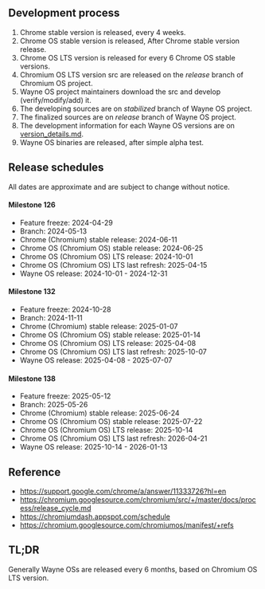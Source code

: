## Development process
1) Chrome stable version is released, every 4 weeks.
2) Chrome OS stable version is released, After Chrome stable version release.
3) Chrome OS LTS version is released for every 6 Chrome OS stable versions.
4) Chromium OS LTS version src are released on the *release* branch of Chromium OS project.
5) Wayne OS project maintainers download the src and develop (verify/modify/add) it.
6) The developing sources are on *stabilized* branch of Wayne OS project.
7) The finalized sources are on *release* branch of Wayne OS project.
8) The development information for each Wayne OS versions are on [version_details.md](https://github.com/wayne-incorporated/wayne-os/blob/stabilize-R120-15662.B/docs/en/release/version_details.md).
9) Wayne OS binaries are released, after simple alpha test.

## Release schedules
All dates are approximate and are subject to change without notice.
#### Milestone 126
- Feature freeze: 2024-04-29
- Branch: 2024-05-13
- Chrome (Chromium) stable release: 2024-06-11
- Chrome OS (Chromium OS) stable release: 2024-06-25
- Chrome OS (Chromium OS) LTS release: 2024-10-01
- Chrome OS (Chromium OS) LTS last refresh: 2025-04-15
- Wayne OS release: 2024-10-01 - 2024-12-31
#### Milestone 132
- Feature freeze: 2024-10-28
- Branch: 2024-11-11
- Chrome (Chromium) stable release: 2025-01-07
- Chrome OS (Chromium OS) stable release: 2025-01-14
- Chrome OS (Chromium OS) LTS release: 2025-04-08
- Chrome OS (Chromium OS) LTS last refresh: 2025-10-07
- Wayne OS release: 2025-04-08 - 2025-07-07
#### Milestone 138
- Feature freeze: 2025-05-12
- Branch: 2025-05-26
- Chrome (Chromium) stable release: 2025-06-24
- Chrome OS (Chromium OS) stable release: 2025-07-22
- Chrome OS (Chromium OS) LTS release: 2025-10-14
- Chrome OS (Chromium OS) LTS last refresh: 2026-04-21
- Wayne OS release: 2025-10-14 - 2026-01-13

## Reference
- https://support.google.com/chrome/a/answer/11333726?hl=en
- https://chromium.googlesource.com/chromium/src/+/master/docs/process/release_cycle.md
- https://chromiumdash.appspot.com/schedule
- https://chromium.googlesource.com/chromiumos/manifest/+refs

## TL;DR
Generally Wayne OSs are released every 6 months, based on Chromium OS LTS version.
